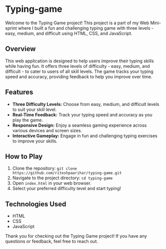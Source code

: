 # Typing-game

Welcome to the Typing Game project! This project is a part of my Web Mini-sprint where I built a fun and challenging typing game with three levels - easy, medium, and difficult using HTML, CSS, and JavaScript.

## Overview

This web application is designed to help users improve their typing skills while having fun. It offers three levels of difficulty - easy, medium, and difficult - to cater to users of all skill levels. The game tracks your typing speed and accuracy, providing feedback to help you improve over time.

## Features

- **Three Difficulty Levels:** Choose from easy, medium, and difficult levels to suit your skill level.
- **Real-Time Feedback:** Track your typing speed and accuracy as you play the game.
- **Responsive Design:** Enjoy a seamless gaming experience across various devices and screen sizes.
- **Interactive Gameplay:** Engage in fun and challenging typing exercises to improve your skills.

## How to Play

1. Clone the repository: `git clone https://github.com/riteshpaarihar/typing-game.git`
2. Navigate to the project directory: `cd typing-game`
3. Open `index.html` in your web browser.
4. Select your preferred difficulty level and start typing!

## Technologies Used

- HTML
- CSS
- JavaScript

Thank you for checking out the Typing Game project! If you have any questions or feedback, feel free to reach out.
